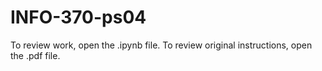 # INFO-370-ps04
 
To review work, open the .ipynb file. To review original instructions, open the .pdf file.